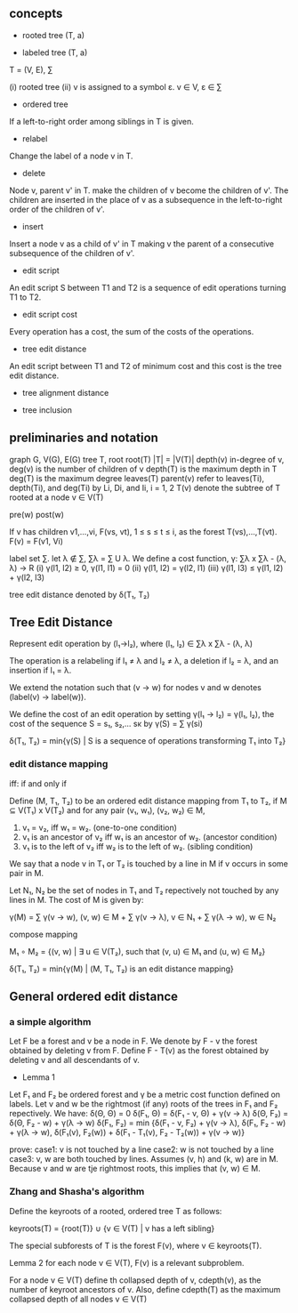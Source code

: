 ## concepts

- rooted tree
    (T, a)

- labeled tree (T, a)

T = (V, E), ∑

(i) rooted tree
(ii) v is assigned to a symbol ε.
    v ∈ V, ε ∈ ∑

- ordered tree

If a left-to-right order among siblings in T is given.

- relabel

Change the label of a node v in T.

- delete

Node v, parent v' in T. make the children of v become the children of v'. The children are inserted in the place of v as a subsequence in the left-to-right order of the children of v'.

- insert

Insert a node v as a child of v' in T making v the parent of a consecutive subsequence of the children of v'.

- edit script

An edit script S between T1 and T2 is a sequence of edit operations turning T1 to T2.

- edit script cost

Every operation has a cost, the sum of the costs of the operations.

- tree edit distance

An edit script between T1 and T2 of minimum cost and this cost is the tree edit distance.

- tree alignment distance

- tree inclusion

## preliminaries and notation

graph G, V(G), E(G)
tree T, root root(T)
|T| = |V(T)|
depth(v)
in-degree of v, deg(v) is the number of children of v
depth(T) is the maximum depth in T
deg(T) is the maximum degree
leaves(T)
parent(v)
refer to leaves(Ti), depth(Ti), and deg(Ti) by Li, Di, and Ii, i = 1, 2
T(v) denote the subtree of T rooted at a node v ∈ V(T)

pre(w)  post(w)

If v has children v1,...,vi, F(vs, vt), 1 ≤ s ≤ t ≤ i, as the forest T(vs),...,T(vt). F(v) = F(v1, Vi)

label set ∑. let λ ∉ ∑, ∑λ = ∑ U λ. We define a cost function, γ: ∑λ x ∑λ - (λ, λ) → R
(i) γ(l1, l2) ≥ 0, γ(l1, l1) = 0
(ii) γ(l1, l2) = γ(l2, l1)
(iii) γ(l1, l3) ≤ γ(l1, l2) + γ(l2, l3)

tree edit distance denoted by δ(T₁, T₂)

## Tree Edit Distance

Represent edit operation by (l₁→l₂), where (l₁, l₂) ∈ ∑λ x ∑λ - (λ, λ)

The operation is a relabeling if l₁ ≠ λ and l₂ ≠ λ, a deletion if l₂ = λ, and an insertion if l₁ = λ.

We extend the notation such that (v → w) for nodes v and w denotes (label(v) → label(w)).

We define the cost of an edit operation by setting γ(l₁ → l₂) = γ(l₁, l₂), the cost of the sequence S = s₁, s₂,... sκ by γ(S) = ∑ γ(si)

δ(T₁, T₂) = min{γ(S) | S is a sequence of operations transforming T₁ into T₂}

### edit distance mapping

iff: if and only if

Define (M, T₁, T₂) to be an ordered edit distance mapping from T₁ to T₂, if M ⊆ V(T₁) x V(T₂) and for any pair (v₁, w₁), (v₂, w₂) ∈ M,

1. v₁ = v₂, iff w₁ = w₂. (one-to-one condition)
2. v₁ is an ancestor of v₂ iff w₁ is an ancestor of w₂. (ancestor condition)
3. v₁ is to the left of v₂ iff w₂ is to the left of w₂. (sibling condition)

We say that a node v in T₁ or T₂ is touched by a line in M if v occurs in some pair in M.

Let N₁, N₂ be the set of nodes in T₁ and T₂ repectively not touched by any lines in M. The cost of M is given by:

γ(M) = ∑ γ(v → w), (v, w) ∈ M + ∑ γ(v → λ), v ∈ N₁ + ∑ γ(λ → w), w ∈ N₂

compose mapping

M₁ ∘ M₂ = {(v, w) | ∃ u ∈ V(T₂), such that (v, u) ∈ M₁ and (u, w) ∈ M₂}

δ(T₁, T₂) = min{γ(M) | (M, T₁, T₂) is an edit distance mapping}

## General ordered edit distance

### a simple algorithm

Let F be a forest and v be a node in F. We denote by F - v the forest obtained by deleting v from F. Define F - T(v) as the forest obtained by deleting v and all descendants of v.

- Lemma 1

Let F₁ and F₂ be ordered forest and γ be a metric cost function defined on labels. Let v and w be the rightmost (if any) roots of the trees in F₁ and F₂ repectively.
We have:
δ(Θ, Θ) = 0
δ(F₁, Θ) = δ(F₁ - v, Θ) + γ(v → λ)
δ(Θ, F₂) = δ(Θ, F₂ - w) + γ(λ → w)
δ(F₁, F₂) = min {δ(F₁ - v, F₂) + γ(v → λ), δ(F₁, F₂ - w) + γ(λ → w), δ(F₁(v), F₂(w)) + δ(F₁ - T₁(v), F₂ - T₂(w)) + γ(v → w)}

prove:
case1: v is not touched by a line
case2: w is not touched by a line
case3: v, w are both touched by lines. Assumes (v, h) and (k, w) are in M. Because v and w are tje rightmost roots, this implies that (v, w) ∈ M.

### Zhang and Shasha's algorithm

Define the keyroots of a rooted, ordered tree T as follows:

keyroots(T) = {root(T)} ∪ {v ∈ V(T) | v has a left sibling}

The special subforests of T is the forest F(v), where v ∈ keyroots(T).

Lemma 2 for each node v ∈ V(T), F(v) is a relevant subproblem.

For a node v ∈ V(T) define th collapsed depth of v, cdepth(v), as the number of keyroot ancestors of v. Also, define cdepth(T) as the maximum collapsed depth of all nodes v ∈ V(T)
